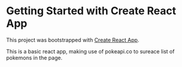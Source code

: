 # Getting Started with Create React App

This project was bootstrapped with [Create React App](https://github.com/facebook/create-react-app).

This is a basic react app, making use of pokeapi.co to sureace list of pokemons in the page.
